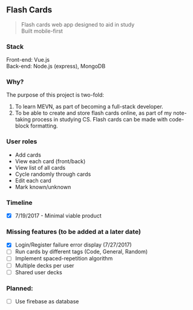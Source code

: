## Flash Cards

> Flash cards web app designed to aid in study  
> Built mobile-first

### Stack
Front-end: Vue.js  
Back-end: Node.js (express), MongoDB  

### Why?
The purpose of this project is two-fold:
1. To learn MEVN, as part of becoming a full-stack developer.
2. To be able to create and store flash cards online, as part of my note-taking process in studying CS. Flash cards can be made with code-block formatting.

### User roles
- Add cards
- View each card (front/back)
- View list of all cards
- Cycle randomly through cards
- Edit each card
- Mark known/unknown

### Timeline
- [x] 7/19/2017 - Minimal viable product

### Missing features (to be added at a later date) 
- [x] Login/Register failure error display (7/27/2017)
- [ ] Run cards by different tags (Code, General, Random)
- [ ] Implement spaced-repetition algorithm
- [ ] Multiple decks per user
- [ ] Shared user decks

### Planned:
- [ ] Use firebase as database 